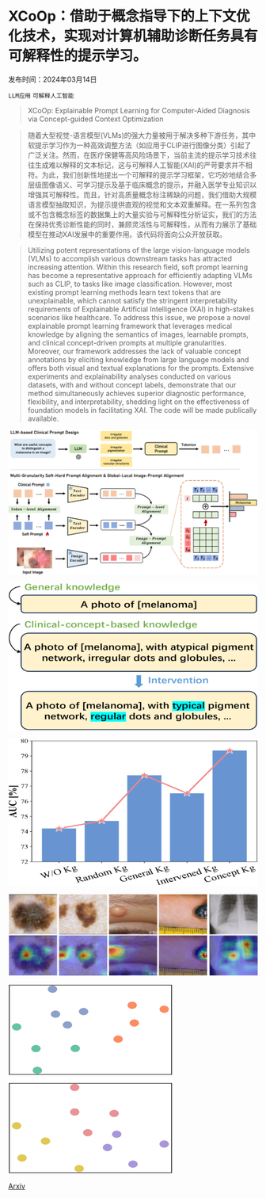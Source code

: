 # XCoOp：借助于概念指导下的上下文优化技术，实现对计算机辅助诊断任务具有可解释性的提示学习。

发布时间：2024年03月14日

`LLM应用` `可解释人工智能`

> XCoOp: Explainable Prompt Learning for Computer-Aided Diagnosis via Concept-guided Context Optimization

> 随着大型视觉-语言模型(VLMs)的强大力量被用于解决多种下游任务，其中软提示学习作为一种高效调整方法（如应用于CLIP进行图像分类）引起了广泛关注。然而，在医疗保健等高风险场景下，当前主流的提示学习技术往往生成难以解释的文本标记，这与可解释人工智能(XAI)的严苛要求并不相符。为此，我们创新性地提出一个可解释的提示学习框架，它巧妙地结合多层级图像语义、可学习提示及基于临床概念的提示，并融入医学专业知识以增强其可解释性。而且，针对高质量概念标注稀缺的问题，我们借助大规模语言模型抽取知识，为提示提供直观的视觉和文本双重解释。在一系列包含或不包含概念标签的数据集上的大量实验与可解释性分析证实，我们的方法在保持优秀诊断性能的同时，兼顾灵活性与可解释性，从而有力展示了基础模型在推动XAI发展中的重要作用。该代码将面向公众开放获取。

> Utilizing potent representations of the large vision-language models (VLMs) to accomplish various downstream tasks has attracted increasing attention. Within this research field, soft prompt learning has become a representative approach for efficiently adapting VLMs such as CLIP, to tasks like image classification. However, most existing prompt learning methods learn text tokens that are unexplainable, which cannot satisfy the stringent interpretability requirements of Explainable Artificial Intelligence (XAI) in high-stakes scenarios like healthcare. To address this issue, we propose a novel explainable prompt learning framework that leverages medical knowledge by aligning the semantics of images, learnable prompts, and clinical concept-driven prompts at multiple granularities. Moreover, our framework addresses the lack of valuable concept annotations by eliciting knowledge from large language models and offers both visual and textual explanations for the prompts. Extensive experiments and explainability analyses conducted on various datasets, with and without concept labels, demonstrate that our method simultaneously achieves superior diagnostic performance, flexibility, and interpretability, shedding light on the effectiveness of foundation models in facilitating XAI. The code will be made publically available.

![XCoOp：借助于概念指导下的上下文优化技术，实现对计算机辅助诊断任务具有可解释性的提示学习。](../../../paper_images/2403.09410/x1.png)

![XCoOp：借助于概念指导下的上下文优化技术，实现对计算机辅助诊断任务具有可解释性的提示学习。](../../../paper_images/2403.09410/x3.png)

![XCoOp：借助于概念指导下的上下文优化技术，实现对计算机辅助诊断任务具有可解释性的提示学习。](../../../paper_images/2403.09410/x4.png)

![XCoOp：借助于概念指导下的上下文优化技术，实现对计算机辅助诊断任务具有可解释性的提示学习。](../../../paper_images/2403.09410/x5.png)

![XCoOp：借助于概念指导下的上下文优化技术，实现对计算机辅助诊断任务具有可解释性的提示学习。](../../../paper_images/2403.09410/x6.png)

[Arxiv](https://arxiv.org/abs/2403.09410)
